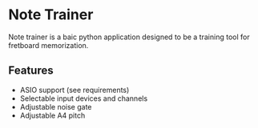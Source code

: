 
# Note Trainer

Note trainer is a baic python application designed to be a training tool for fretboard memorization.




## Features

- ASIO support (see requirements)
- Selectable input devices and channels
- Adjustable noise gate
- Adjustable A4 pitch

